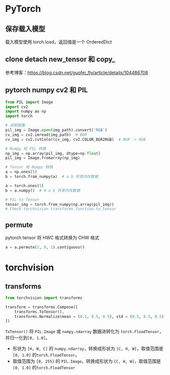 
# PyTorch

## 保存载入模型

载入模型使用 torch.load，返回值是一个 OrderedDict


## clone detach new_tensor 和 copy_

参考博客：https://blog.csdn.net/guofei_fly/article/details/104486708


## pytorch numpy cv2 和 PIL

```python
from PIL import Image
import cv2
import numpy as np
import torch

# 读取图像
pil_img = Image.open(img_path).convert('RGB')
cv_img = cv2.imread(img_path)  # BGR
cv_img = cv2.cvtColor(cv_img, cv2.COLOR_BGR2RGB)  # BGR -> RGB

# Numpy 和 PIL 转换
np_img = np.array(pil_img, dtype=np.float)
pil_img = Image.fromarray(np_img)

# Tensor 和 Numpy 转换
a = np.ones(5)
b = torch.from_numpy(a)  # a b 共享内存数据

a = torch.ones(5)
b = a.numpy()  # # a b 共享内存数据

# PIL to Tensor
tensor_img = torch.from_numpy(np.array(pil_img))
# Check torchvision.transforms.function.to_tensor
```

## permute

pytorch tensor 将 HWC 格式转换为 CHW 格式

```python
a = a.permute(2, 0, 1).contiguous()
```


# torchvision

## transforms

```python
from torchvision import transforms

transform = transforms.Compose([
	transforms.ToTensor(),
  	transforms.Normalize(mean = (0.5, 0.5, 0.5), std = (0.5, 0.5, 0.5)),
])
```

`ToTensor()` 将 `PIL.Image` 或 `numpy.ndarray` 数据进转化为 `torch.FloadTensor`，并归一化到`[0, 1.0]`。

* 形状为 `[H, W, C]` 的 `numpy.ndarray`，转换成形状为 `[C, H, W]`，取值范围是 `[0, 1.0]` 的`torch.FloadTensor`。
* 取值范围为 `[0, 255]` 的 `PIL.Image`，转换成形状为 `[C, H, W]`，取值范围是 `[0, 1.0]` 的`torch.FloadTensor`





